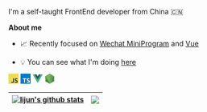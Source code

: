 
I'm a self-taught FrontEnd developer from China 🇨🇳

**About me**

- 📈 Recently focused on [Wechat MiniProgram](https://developers.weixin.qq.com/miniprogram/dev/framework/) and [Vue](https://vuejs.org/)

- 💡 You can see what I'm doing [here](https://leejim.github.io/)

<code><img height="20" alt="javascript" src="https://raw.githubusercontent.com/github/explore/80688e429a7d4ef2fca1e82350fe8e3517d3494d/topics/javascript/javascript.png"></code>
<code><img height="20" alt="typescript" src="https://raw.githubusercontent.com/github/explore/80688e429a7d4ef2fca1e82350fe8e3517d3494d/topics/typescript/typescript.png"></code>
<code><img height="20" alt="vue" src="https://raw.githubusercontent.com/github/explore/80688e429a7d4ef2fca1e82350fe8e3517d3494d/topics/vue/vue.png"></code>
<code><img height="20" alt="nodejs" src="https://raw.githubusercontent.com/github/explore/80688e429a7d4ef2fca1e82350fe8e3517d3494d/topics/nodejs/nodejs.png"></code>    


| <a href="https://github.com/LeeJim?tab=repositories&q=&type=&language=&sort=stargazers"><img align="center" src="https://github-readme-stats.vercel.app/api?username=LeeJim&show_icons=true&include_all_commits=true&theme=buefy&hide_border=true" alt="lijun's github stats" /></a> | <a href="https://github.com/LeeJim?tab=repositories&q=&type=&language=&sort=stargazers"><img align="center" src="https://github-readme-stats.vercel.app/api/top-langs/?username=LeeJim&layout=compact&theme=buefy&hide_border=true" /></a> |
| ------------- | ------------- |

